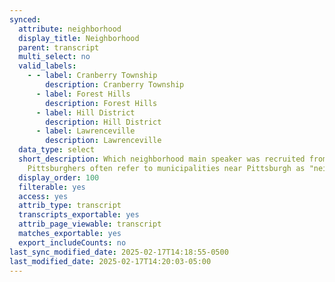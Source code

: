 ```yaml
---
synced:
  attribute: neighborhood
  display_title: Neighborhood
  parent: transcript
  multi_select: no
  valid_labels:
    - - label: Cranberry Township
        description: Cranberry Township
      - label: Forest Hills
        description: Forest Hills
      - label: Hill District
        description: Hill District
      - label: Lawrenceville
        description: Lawrenceville
  data_type: select
  short_description: Which neighborhood main speaker was recruited from (note that
    Pittsburghers often refer to municipalities near Pittsburgh as "neighborhoods")
  display_order: 100
  filterable: yes
  access: yes
  attrib_type: transcript
  transcripts_exportable: yes
  attrib_page_viewable: transcript
  matches_exportable: yes
  export_includeCounts: no
last_sync_modified_date: 2025-02-17T14:18:55-0500
last_modified_date: 2025-02-17T14:20:03-05:00
---
```

